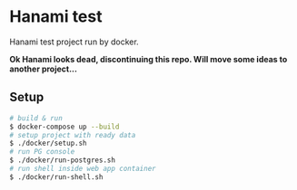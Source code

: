 # Hanami test

Hanami test project run by docker.

**Ok Hanami looks dead, discontinuing this repo. Will move some ideas to another project...**

## Setup
```sh
# build & run
$ docker-compose up --build
# setup project with ready data
$ ./docker/setup.sh
# run PG console
$ ./docker/run-postgres.sh
# run shell inside web app container
$ ./docker/run-shell.sh
```
